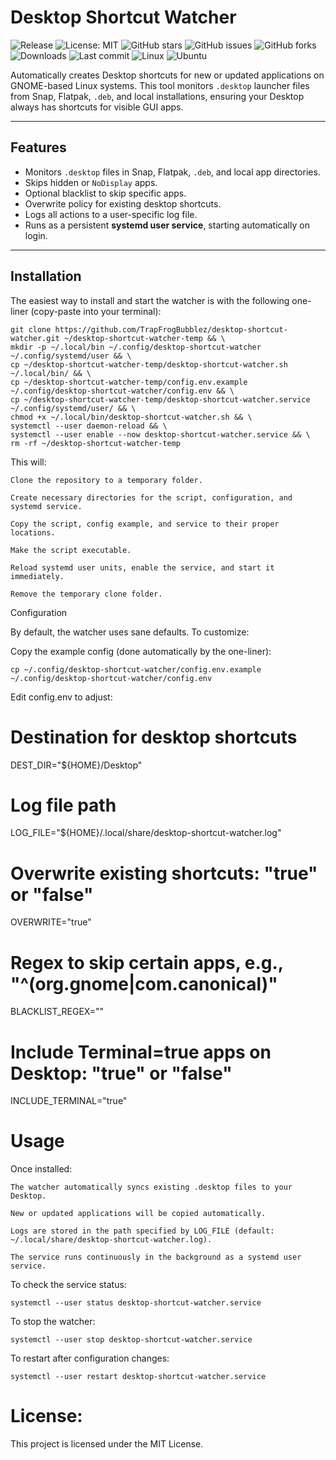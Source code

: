 # Desktop Shortcut Watcher

![Release](https://img.shields.io/github/v/release/TrapFrogBubblez/desktop-shortcut-watcher)
![License: MIT](https://img.shields.io/badge/License-MIT-blue.svg)
![GitHub stars](https://img.shields.io/github/stars/TrapFrogBubblez/desktop-shortcut-watcher?style=social)
![GitHub issues](https://img.shields.io/github/issues/TrapFrogBubblez/desktop-shortcut-watcher)
![GitHub forks](https://img.shields.io/github/forks/TrapFrogBubblez/desktop-shortcut-watcher?style=social)
![Downloads](https://img.shields.io/github/downloads/TrapFrogBubblez/desktop-shortcut-watcher/total)
![Last commit](https://img.shields.io/github/last-commit/TrapFrogBubblez/desktop-shortcut-watcher)
![Linux](https://img.shields.io/badge/OS-Linux-yellow)
![Ubuntu](https://img.shields.io/badge/OS-Ubuntu-orange)


Automatically creates Desktop shortcuts for new or updated applications on GNOME-based Linux systems. This tool monitors `.desktop` launcher files from Snap, Flatpak, `.deb`, and local installations, ensuring your Desktop always has shortcuts for visible GUI apps.

---

## Features

- Monitors `.desktop` files in Snap, Flatpak, `.deb`, and local app directories.
- Skips hidden or `NoDisplay` apps.
- Optional blacklist to skip specific apps.
- Overwrite policy for existing desktop shortcuts.
- Logs all actions to a user-specific log file.
- Runs as a persistent **systemd user service**, starting automatically on login.

---

## Installation

The easiest way to install and start the watcher is with the following one-liner (copy-paste into your terminal):

    git clone https://github.com/TrapFrogBubblez/desktop-shortcut-watcher.git ~/desktop-shortcut-watcher-temp && \
    mkdir -p ~/.local/bin ~/.config/desktop-shortcut-watcher ~/.config/systemd/user && \
    cp ~/desktop-shortcut-watcher-temp/desktop-shortcut-watcher.sh ~/.local/bin/ && \
    cp ~/desktop-shortcut-watcher-temp/config.env.example ~/.config/desktop-shortcut-watcher/config.env && \
    cp ~/desktop-shortcut-watcher-temp/desktop-shortcut-watcher.service ~/.config/systemd/user/ && \
    chmod +x ~/.local/bin/desktop-shortcut-watcher.sh && \
    systemctl --user daemon-reload && \
    systemctl --user enable --now desktop-shortcut-watcher.service && \
    rm -rf ~/desktop-shortcut-watcher-temp

This will:

    Clone the repository to a temporary folder.

    Create necessary directories for the script, configuration, and systemd service.

    Copy the script, config example, and service to their proper locations.

    Make the script executable.

    Reload systemd user units, enable the service, and start it immediately.

    Remove the temporary clone folder.

Configuration

By default, the watcher uses sane defaults. To customize:

Copy the example config (done automatically by the one-liner):

    cp ~/.config/desktop-shortcut-watcher/config.env.example ~/.config/desktop-shortcut-watcher/config.env

Edit config.env to adjust:

# Destination for desktop shortcuts
DEST_DIR="${HOME}/Desktop"

# Log file path
LOG_FILE="${HOME}/.local/share/desktop-shortcut-watcher.log"

# Overwrite existing shortcuts: "true" or "false"
OVERWRITE="true"

# Regex to skip certain apps, e.g., "^(org.gnome|com.canonical)"
BLACKLIST_REGEX=""

# Include Terminal=true apps on Desktop: "true" or "false"
INCLUDE_TERMINAL="true"

# Usage

Once installed:

    The watcher automatically syncs existing .desktop files to your Desktop.

    New or updated applications will be copied automatically.

    Logs are stored in the path specified by LOG_FILE (default: ~/.local/share/desktop-shortcut-watcher.log).

    The service runs continuously in the background as a systemd user service.

To check the service status:

    systemctl --user status desktop-shortcut-watcher.service

To stop the watcher:

    systemctl --user stop desktop-shortcut-watcher.service

To restart after configuration changes:

    systemctl --user restart desktop-shortcut-watcher.service

# License:

This project is licensed under the MIT License.